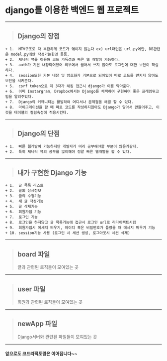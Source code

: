 # django를 이용한 백엔드 웹 프로젝트

---

> ## Django의 장점

    + 1.  MTV구조로 각 복잡하게 코드가 엮이지 않는다 ex) url패턴은 url.py에만, DB관련은 model.py에만 작성가는한것 등등.
    + 2.  제네릭 뷰를 이용해 코드 가독성과 빠른 웹 개발이 가능하다.
    + 3.  auth가 기본 내장되어있어 외부에서 끌어서 쓰지 않아도 로그인에 대한 보안이 확실하다.
    + 4.  session또한 기본 내장 및 암호화가 기본으로 되어있어 따로 코드를 만지지 않아도 보안을 시켜준다.
    + 5.  csrf token으로 제 3자가 해킹 접근시 django가 이를 막아준다.
    + 6.  이미 Instargram, Dropbox에서는 Django를 채택하여 구현하여 좋은 프레임워크임을 알려주었다.
    + 7.  Django의 커뮤니티는 활발하여 어디서나 문제점을 해결 할 수 있다.
    + 8.  마이그레이션을 할 때 따로 코드를 작성하지않아도 Django가 알아서 만들어주고, 이것을 테이블의 컬럼속성에 적용시킨다.

---

> ## Django의 단점

    + 1.  빠른 웹개발이 가능하지만 개발자가 미리 공부해야할 부분이 많은거같다.
    + 2.  특히 제네릭 뷰의 공부를 많이해야 정말 빠른 웹개발을 할 수 있다.

---

> ## 내가 구현한 Django 기능

    + 1.  글 목록 리스트
    + 2.  글의 상세정보
    + 3.  글의 수정기능
    + 4.  새 글 작성기능
    + 5.  글 삭제기능
    + 6.  회원가입 기능
    + 7.  로그인 기능
    + 8.  로그인을 하지않고 글 목록기능에 접근시 로그인 url로 리다이렉트시킴
    + 9.  회원가입시 메세지 띄우기, 아이디 혹은 비밀번호가 틀렸을 때 메세지 띄우기 기능
    + 10. session기능 사용 (로그인 시 세션 생성, 로그아웃시 세션 삭제)

---

> ## board 파일
> 글과 관련된 로직들이 모여있는 곳

---

> ## user 파일
> 회원과 관련된 로직들이 모여있는 곳

---

> ## newApp 파일
> Django서버와 관련된 파일들이 모여있는 곳

---

#### 앞으로도 코드리팩토링은 이어집니다~~
